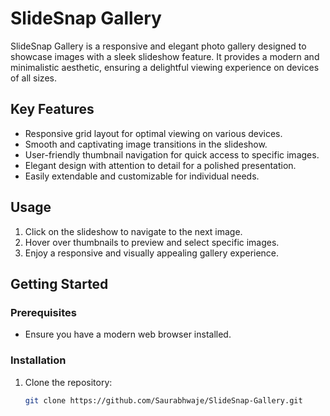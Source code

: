 # SlideSnap Gallery

SlideSnap Gallery is a responsive and elegant photo gallery designed to showcase images with a sleek slideshow feature. It provides a modern and minimalistic aesthetic, ensuring a delightful viewing experience on devices of all sizes.

## Key Features

- Responsive grid layout for optimal viewing on various devices.
- Smooth and captivating image transitions in the slideshow.
- User-friendly thumbnail navigation for quick access to specific images.
- Elegant design with attention to detail for a polished presentation.
- Easily extendable and customizable for individual needs.

## Usage

1. Click on the slideshow to navigate to the next image.
2. Hover over thumbnails to preview and select specific images.
3. Enjoy a responsive and visually appealing gallery experience.

## Getting Started

### Prerequisites

- Ensure you have a modern web browser installed.

### Installation

1. Clone the repository:

   ```bash
   git clone https://github.com/Saurabhwaje/SlideSnap-Gallery.git
